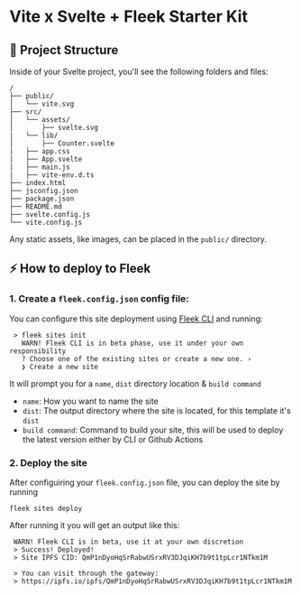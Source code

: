 # Vite x Svelte + Fleek Starter Kit

## 🚀 Project Structure

Inside of your Svelte project, you'll see the following folders and files:

```
/
├── public/
│   └── vite.svg
├── src/
│   └── assets/
│       ├── svelte.svg
|   └── lib/
│       ├── Counter.svelte
|   ├── app.css
|   ├── App.svelte
|   ├── main.js
|   ├── vite-env.d.ts
├── index.html
├── jsconfig.json
├── package.json
├── README.md
├── svelte.config.js
└── vite.config.js
```

Any static assets, like images, can be placed in the `public/` directory.

## ⚡ How to deploy to Fleek

### 1. Create a `fleek.config.json` config file:
You can configure this site deployment using [Fleek CLI]() and running:
```
 > fleek sites init
   WARN! Fleek CLI is in beta phase, use it under your own responsibility
   ? Choose one of the existing sites or create a new one. › 
   ❯ Create a new site
```
It will prompt you for a `name`, `dist` directory location & `build command`
- `name`: How you want to name the site
- `dist`: The output directory where the site is located, for this template it's `dist`
- `build command`: Command to build your site, this will be used to deploy the latest version either by CLI or Github Actions

### 2. Deploy the site
After configuiring your `fleek.config.json` file, you can deploy the site by running

```
fleek sites deploy
```
After running it you will get an output like this:
```
 WARN! Fleek CLI is in beta, use it at your own discretion
 > Success! Deployed!
 > Site IPFS CID: QmP1nDyoHqSrRabwUSrxRV3DJqiKH7b9t1tpLcr1NTkm1M

 > You can visit through the gateway:
 > https://ipfs.io/ipfs/QmP1nDyoHqSrRabwUSrxRV3DJqiKH7b9t1tpLcr1NTkm1M
 ```